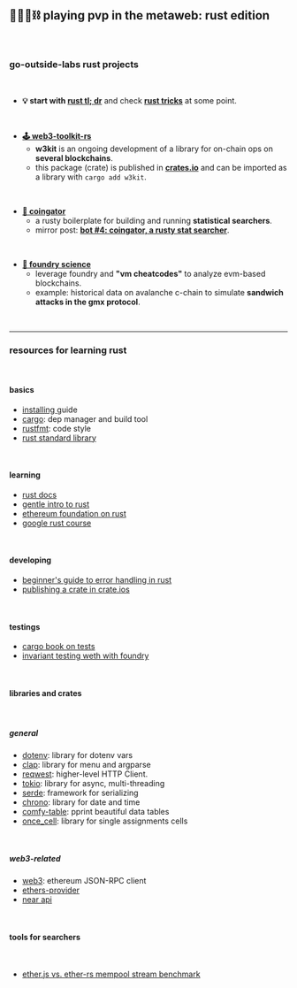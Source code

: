 ## 🥷🏻🎸⛓️ playing pvp in the metaweb: rust edition

<br>


### go-outside-labs rust projects

<br>

* **💡 start with [rust tl; dr](rust_tldr.md)** and check **[rust tricks](rust_tricks.md)** at some point.

<br>

* **[🕹 web3-toolkit-rs](w3kit)**
    - **w3kit** is an ongoing development of a library for on-chain ops on **several blockchains**.
    - this package (crate) is published in **[crates.io](https://crates.io/crates/w3kit)** and can be imported as a library with `cargo add w3kit`.

<br>

* **[🤖 coingator](https://github.com/go-outside-labs/searcher-coingator-rs)**
    - a rusty boilerplate for building and running **statistical searchers**.
    - mirror post: **[bot #4: coingator, a rusty stat searcher](https://mirror.xyz/steinkirch.eth/FiDw34-pTvKidFP3xSeh4UdhJ5ClgvoxKhtlCdQ-I5Q)**.

<br>

* **[🧪 foundry science](https://github.com/go-outside-labs/blockchain-science-py/tree/main/historical-with-foundry)**
    - leverage foundry and **"vm cheatcodes"** to analyze evm-based blockchains. 
    - example: historical data on avalanche c-chain to simulate **sandwich attacks in the gmx protocol**.

<br>


----

### resources for learning rust

<br>

#### basics

* [installing ](https://web.mit.edu/rust-lang_v1.25/arch/amd64_ubuntu1404/share/doc/rust/html/book/second-edition/ch01-01-installation.html) guide
* [cargo](https://doc.rust-lang.org/cargo/): dep manager and build tool
* [rustfmt](https://github.com/rust-lang/rustfmt): code style
* [rust standard library](https://doc.rust-lang.org/std/index.html)

<br>

#### learning


* [rust docs](https://doc.rust-lang.org/stable/book/)
* [gentle intro to rust](https://stevedonovan.github.io/rust-gentle-intro/readme.html)
* [ethereum foundation on rust](https://ethereum.org/en/developers/docs/programming-languages/rust/)
* [google rust course](https://github.com/google/comprehensive-rust)


<br>


#### developing
* [beginner's guide to error handling in rust](https://www.sheshbabu.com/posts/rust-error-handling/)
* [publishing a crate in crate.ios](https://doc.rust-lang.org/cargo/reference/publishing.html)


<br>

#### testings


* [cargo book on tests](https://doc.rust-lang.org/cargo/guide/tests.html)
* [invariant testing weth with foundry](https://mirror.xyz/horsefacts.eth/Jex2YVaO65dda6zEyfM_-DXlXhOWCAoSpOx5PLocYgw)


<br>

#### libraries and crates

<br>

##### general

* [dotenv](https://crates.io/crates/dotenv): library for dotenv vars
* [clap](https://docs.rs/clap/latest/clap/): library for menu and argparse
* [reqwest](https://docs.rs/reqwest/latest/reqwest/): higher-level HTTP Client.
* [tokio](https://tokio.rs/tokio/tutorial/async): library for async, multi-threading
* [serde](https://serde.rs/): framework for serializing
* [chrono](https://docs.rs/chrono/latest/chrono/): library for date and time
* [comfy-table](https://crates.io/crates/comfy-table): pprint beautiful data tables
* [once_cell](https://crates.io/crates/once_cell): library for single assignments cells

<br>

##### web3-related

* [web3](https://crates.io/crates/web3): ethereum JSON-RPC client
* [ethers-provider](https://crates.io/crates/ethers-providers)
* [near api](https://crates.io/crates/near-api-tokio)

<br>

#### tools for searchers

<br>

* [ether.js vs. ether-rs mempool stream benchmark](https://github.com/CodeForcer/rust-pending-stream)


<br>

